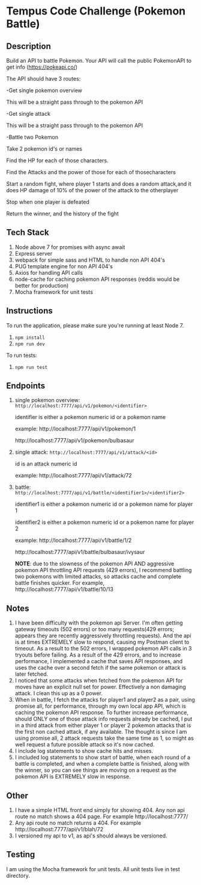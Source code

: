 # Tempus Code Challenge (Pokemon Battle)

## Description

Build​ an​ ​API​ ​to​ ​battle​ ​Pokemon.​ ​Your​ ​API​ ​will​ ​call​ ​the​ ​public​ Pokemon​ ​API​ to​ get​ ​info (https://pokeapi.co/)

The​ ​API​ ​should​ ​have​ ​3 ​routes:

-Get​ ​single​ ​pokemon​ ​overview

  This​ ​will​ be​ ​a ​straight​ ​pass​ ​through​ ​to​ ​the​ ​pokemon​ ​API

-Get​ ​single​ ​attack

  This​ ​will​ ​be​ ​a ​straight​ ​pass​ ​through​ ​to​ ​the​ ​pokemon​ ​API

-Battle​ ​two​ ​Pokemon

  Take​ ​2 ​pokemon​ ​id's​ ​or​ ​names

  Find​ ​the​ ​HP​ ​for​ ​each​ ​of​ ​those​ ​characters.

  Find​ ​the​ ​Attacks​ ​and​ ​the​ ​power​ ​of​ ​those​ ​for​ ​each​ ​of​ ​those​ ​characters

  Start​ ​a ​random​ fight,​ where​ ​player​ ​1 ​starts​ ​and​ ​does​ ​a ​random​ ​attack,​ ​and​ ​it
    does​ ​HP​ ​damage​ ​of​ ​10%​ ​of​ ​the​ ​power​ of​ the​ ​attack​ ​to​ ​the​ ​other​ ​player

  Stop​ ​when​ ​one​ ​player​ ​is​ ​defeated

  Return​ ​the​ ​winner,​ and​ ​the​ ​history​ of​ ​the​ ​fight

## Tech Stack

1. Node above 7 for promises with async await
2. Express server
3. webpack for simple sass and HTML to handle non API 404's
4. PUG template engine for non API 404's
5. Axios for handling API calls
6. node-cache for caching pokemon API responses (reddis would be better for production)
7. Mocha framework for unit tests

## Instructions

To run the application, please make sure you're running at least Node 7.

1. `npm install`
2. `npm run dev`

To run tests:

1. `npm run test`

## Endpoints

1. ​single​ ​pokemon​ ​overview: `http://localhost:7777/api/v1/pokemon/<identifier>`

   identifier is either a pokemon numeric id or a pokemon name

   example: http://localhost:7777/api/v1/pokemon/1

   http://localhost:7777/api/v1/pokemon/bulbasaur

2. single​ ​attack: `http://localhost:7777/api/v1/attack/<id>`

   id is an attack numeric id

   example: http://localhost:7777/api/v1/attack/72

3. battle: `http://localhost:7777/api/v1/battle/<identifier1>/<identifier2>`

   identifier1 is either a pokemon numeric id or a pokemon name for player 1

   identifier2 is either a pokemon numeric id or a pokemon name for player 2

   example: http://localhost:7777/api/v1/battle/1/2

   http://localhost:7777/api/v1/battle/bulbasaur/ivysaur

   **NOTE**: due to the slowness of the pokemon API AND aggressive pokemon API
   throttling API requests (429 errors), I recommend battling two pokemons
   with limited attacks, so attacks cache and complete battle finishes quicker.
   For example, http://localhost:7777/api/v1/battle/10/13

## Notes

1. I have been difficulty with the pokemon api Server.  I'm often getting gateway
timeouts (502 errors) or too many requests(429 errors; appears they are recently
aggressively throttling requests).  And the api is at times EXTREMELY slow to respond,
causing my Postman client to timeout.  As a result to the 502 errors, I wrapped pokemon
API calls in 3 tryouts before failing.  As a result of the 429 errors, and to increase
performance, I implemented a cache that saves API responses, and uses the cache over
a second fetch if the same pokemon or attack is later fetched.
2. I noticed that some attacks when fetched from the pokemon API for moves have an explicit null set for power.  Effectively a non damaging attack.  I clean this up as a 0 power.
3. When in battle, I fetch the attacks for player1 and player2 as a pair, using promise all, for performance, through my own local app API, which is caching the pokemon API response.  To further increase performance, should ONLY one of those attack info requests already be cached, I put in a third attack from either player 1 or player 2 pokemon attacks that is the first non cached attack, if any available.  The thought is since I am using promise all, 2 attack requests take the same time as 1, so might as well request a future possible attack so it's now cached.
4. I include log statements to show cache hits and misses.
5. I included log statements to show start of battle, when each round of a battle is completed, and when a complete battle is finished, along with the winner, so you can see things are moving on a request as the pokemon API is EXTREMELY slow in response.

## Other

1. I have a simple HTML front end simply for showing 404.  Any non api route no match shows a 404 page.  For example http://localhost:7777/
2. Any api route no match returns a 404.  For example http://localhost:7777/api/v1/blah/72
3. I versioned my api to v1, as api's should always be versioned.

## Testing

I am using the Mocha framework for unit tests.  All unit tests live in test directory.
